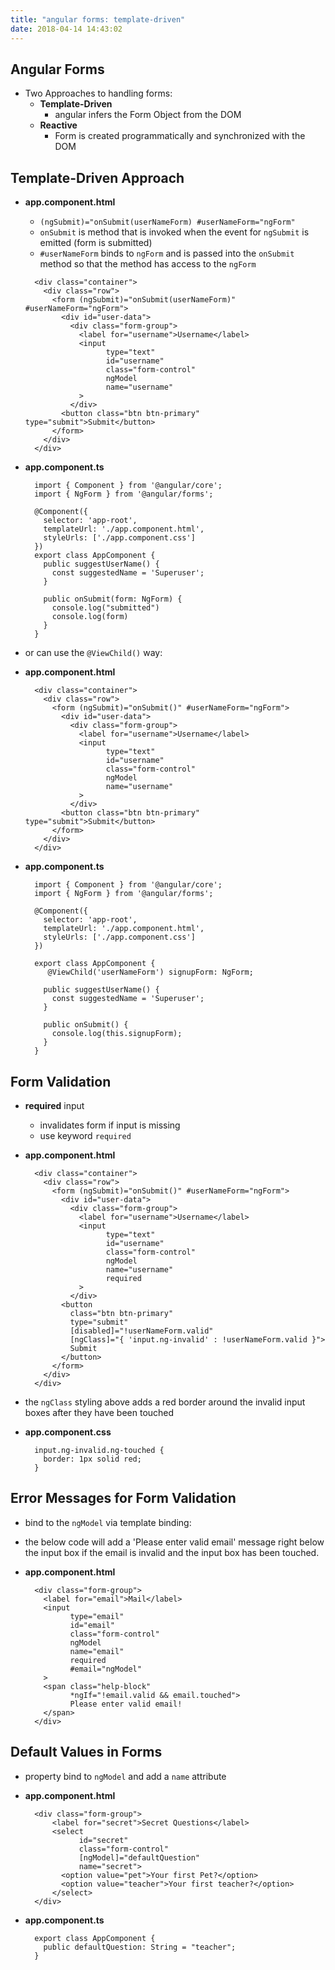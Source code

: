```yaml
---
title: "angular forms: template-driven"
date: 2018-04-14 14:43:02
---
```


## Angular Forms
* Two Approaches to handling forms:
  * **Template-Driven**
    - angular infers the Form Object from the DOM
  * **Reactive**
    - Form is created programmatically and synchronized with the DOM


## Template-Driven Approach

- **app.component.html**

  -  `(ngSubmit)="onSubmit(userNameForm) #userNameForm="ngForm"`
    - `onSubmit` is method that is invoked when the event for `ngSubmit` is emitted (form is submitted)
    - `#userNameForm` binds to `ngForm` and is passed into the `onSubmit` method so that the method has access to the `ngForm` 
  
    ```
      <div class="container">
        <div class="row">
          <form (ngSubmit)="onSubmit(userNameForm)" #userNameForm="ngForm">
            <div id="user-data">
              <div class="form-group">
                <label for="username">Username</label>
                <input
                      type="text"
                      id="username"
                      class="form-control"
                      ngModel
                      name="username"
                >
              </div>
            <button class="btn btn-primary" type="submit">Submit</button>
          </form>
        </div>
      </div>
    ```

- **app.component.ts**

  ```
    import { Component } from '@angular/core';
    import { NgForm } from '@angular/forms';

    @Component({
      selector: 'app-root',
      templateUrl: './app.component.html',
      styleUrls: ['./app.component.css']
    })
    export class AppComponent {
      public suggestUserName() {
        const suggestedName = 'Superuser';
      }

      public onSubmit(form: NgForm) {
        console.log("submitted")
        console.log(form)
      }
    }
  ```

- or can use the `@ViewChild()` way:

- **app.component.html**
    ```
      <div class="container">
        <div class="row">
          <form (ngSubmit)="onSubmit()" #userNameForm="ngForm">
            <div id="user-data">
              <div class="form-group">
                <label for="username">Username</label>
                <input
                      type="text"
                      id="username"
                      class="form-control"
                      ngModel
                      name="username"
                >
              </div>
            <button class="btn btn-primary" type="submit">Submit</button>
          </form>
        </div>
      </div>
    ```

- **app.component.ts**

  ```
    import { Component } from '@angular/core';
    import { NgForm } from '@angular/forms';

    @Component({
      selector: 'app-root',
      templateUrl: './app.component.html',
      styleUrls: ['./app.component.css']
    })

    export class AppComponent {
       @ViewChild('userNameForm') signupForm: NgForm;

      public suggestUserName() {
        const suggestedName = 'Superuser';
      }

      public onSubmit() {
        console.log(this.signupForm);
      }
    }
  ```


## Form Validation
- **required** input
  - invalidates form if input is missing
  - use keyword `required`

- **app.component.html**
  ```
    <div class="container">
      <div class="row">
        <form (ngSubmit)="onSubmit()" #userNameForm="ngForm">
          <div id="user-data">
            <div class="form-group">
              <label for="username">Username</label>
              <input
                    type="text"
                    id="username"
                    class="form-control"
                    ngModel
                    name="username"
                    required
              >
            </div>
          <button
            class="btn btn-primary"
            type="submit"
            [disabled]="!userNameForm.valid"
            [ngClass]="{ 'input.ng-invalid' : !userNameForm.valid }">
            Submit
          </button>
        </form>
      </div>
    </div>
  ```
- the `ngClass` styling above adds a red border around the invalid input boxes after they have been touched

- **app.component.css**
  ```
    input.ng-invalid.ng-touched {
      border: 1px solid red;
    }
  ```

## Error Messages for Form Validation
- bind to the `ngModel` via template binding:

- the below code will add a 'Please enter valid email' message right below the input box if the email is invalid and the input box has been touched.

- **app.component.html**
  ```
    <div class="form-group">
      <label for="email">Mail</label>
      <input
            type="email"
            id="email"
            class="form-control"
            ngModel
            name="email"
            required
            #email="ngModel"
      >
      <span class="help-block"
            *ngIf="!email.valid && email.touched">
            Please enter valid email!
      </span>
    </div>
  ```

## Default Values in Forms
- property bind to `ngModel` and add a `name` attribute

- **app.component.html**

  ```
    <div class="form-group">
        <label for="secret">Secret Questions</label>
        <select
              id="secret"
              class="form-control"
              [ngModel]="defaultQuestion"
              name="secret">
          <option value="pet">Your first Pet?</option>
          <option value="teacher">Your first teacher?</option>
        </select>
    </div>
  ```

- **app.component.ts**

  ```
    export class AppComponent {
      public defaultQuestion: String = "teacher";
    }
  ```